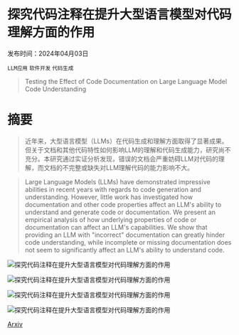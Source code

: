 # 探究代码注释在提升大型语言模型对代码理解方面的作用

发布时间：2024年04月03日

`LLM应用` `软件开发` `代码生成`

> Testing the Effect of Code Documentation on Large Language Model Code Understanding

# 摘要

> 近年来，大型语言模型（LLMs）在代码生成和理解方面取得了显著成果。但关于文档和其他代码特性如何影响LLM的理解和代码生成能力，研究尚不充分。本研究通过实证分析发现，错误的文档会严重妨碍LLM对代码的理解，而文档的不完整或缺失对LLM理解代码的能力影响不大。

> Large Language Models (LLMs) have demonstrated impressive abilities in recent years with regards to code generation and understanding. However, little work has investigated how documentation and other code properties affect an LLM's ability to understand and generate code or documentation. We present an empirical analysis of how underlying properties of code or documentation can affect an LLM's capabilities. We show that providing an LLM with "incorrect" documentation can greatly hinder code understanding, while incomplete or missing documentation does not seem to significantly affect an LLM's ability to understand code.

![探究代码注释在提升大型语言模型对代码理解方面的作用](../../../paper_images/2404.03114/x1.png)

![探究代码注释在提升大型语言模型对代码理解方面的作用](../../../paper_images/2404.03114/x2.png)

![探究代码注释在提升大型语言模型对代码理解方面的作用](../../../paper_images/2404.03114/x3.png)

![探究代码注释在提升大型语言模型对代码理解方面的作用](../../../paper_images/2404.03114/x4.png)

[Arxiv](https://arxiv.org/abs/2404.03114)